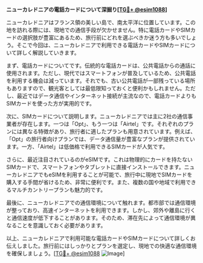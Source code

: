 **ニューカレドニアの電話カードについて深掘り[[TG💪+ @esim1088](https://t.me/s/esim1088)]**

ニューカレドニアはフランス領の美しい島で、南太平洋に位置しています。この地を訪れる際には、現地での通信手段が欠かせません。特に電話カードやSIMカードの選択肢が豊富にあるため、旅行前にどれを選ぶべきか迷う方も多いでしょう。そこで今回は、ニューカレドニアで利用できる電話カードやSIMカードについて詳しく解説していきます。

まず、電話カードについてです。伝統的な電話カードは、公共電話からの通話に使用されます。ただし、現代ではスマートフォンが普及しているため、公共電話を利用する機会は減っています。それでも、古い公共電話が一部残っている場所もありますので、観光客としては最低限知っておくと便利かもしれません。ただし、最近ではデータ通信やインターネット接続が主流なので、電話カードよりもSIMカードを使った方が実用的です。

次に、SIMカードについて説明します。ニューカレドニアでは主に2社の通信事業者が存在します。一つは「Opt」、もう一つは「Airtel」です。それぞれのプランには異なる特徴があり、旅行者に適したプランも用意されています。例えば、「Opt」の旅行者向けプランでは、データ通信量が豊富なプランが提供されています。一方、「Airtel」は低価格で利用できるSIMカードが人気です。

さらに、最近注目されているのがeSIMです。これは物理的にカードを持たないSIMカードで、スマートフォンやタブレットに直接インストールできます。ニューカレドニアでもeSIMを利用することが可能で、旅行中に現地でSIMカードを購入する手間が省けるため、非常に便利です。また、複数の国や地域で利用できるマルチカントリープランも魅力的です。

最後に、ニューカレドニアでの通信環境について触れます。都市部では通信環境が整っており、高速インターネットを利用できます。しかし、郊外や離島に行くと通信速度が低下することがあります。そのため、滞在先によって通信環境が異なることを意識しておく必要があります。

以上、ニューカレドニアで利用可能な電話カードやSIMカードについて詳しくお伝えしました。旅行前にはしっかりとプランを選定し、現地での快適な通信環境を確保しましょう。[[TG💪+ @esim1088](https://t.me/s/esim1088) ![Image](https://i.postimg.cc/Y0z9fWf4/image.png)]